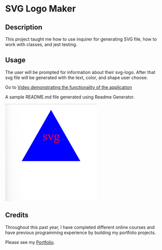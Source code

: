 # SVG Logo Maker

## Description

This project taught me how to use inquirer for generating SVG file, how to work with classes, and jest testing.

## Usage

The user will be prompted for information about their svg-logo. After that svg file will be generated with the text, color, and shape user choose.

Go to [Video demonstrating the functionality of the application](https://drive.google.com/file/d/1owsW8e6ayydnkyxRNh4PXgwEO2Q5d9ou/view?usp=drive_link)

A sample README.md file generated using Readme Generator.

![A sample README.md file generated using Readme Generator](./assets/logo-example.png)

## Credits

Throughout this past year, I have completed different online courses and have previous programming experience by building my portfolio projects.

Please see my [Portfolio](https://armanbarseghyan83.github.io/portfolio/).